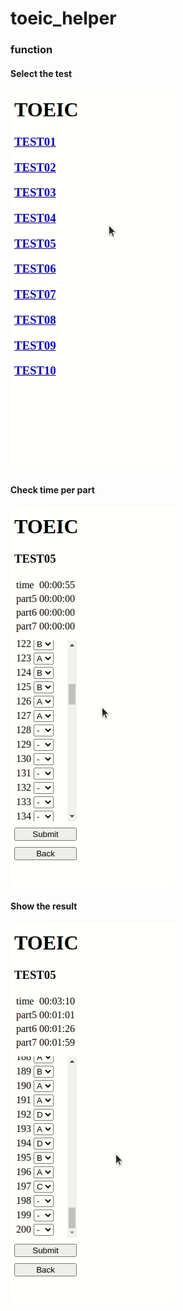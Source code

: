 # toeic_helper

### function
#### Select the test
![select_test](./demo/select_test.gif)

#### Check time per part
![time_check](./demo/time_check.gif)

#### Show the result
![get_result](./demo/get_result.gif)